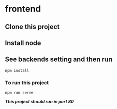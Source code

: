 # frontend

## Clone this project

## Install node

## See backends setting and then run
```
npm install
```

### To run this project
```
npm run serve
```

***This project should run in port 80***
